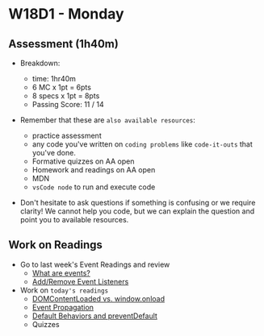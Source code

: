 # W18D1 - Monday

## Assessment (1h40m)
- Breakdown:
  - time: 1hr40m
  - 6 MC x 1pt = 6pts 
  - 8 specs x 1pt = 8pts
  - Passing Score: 11 / 14

- Remember that these are `also available resources`:
  - practice assessment
  - any code you've written on `coding problems` like `code-it-outs` that you've done.
  - Formative quizzes on AA open
  - Homework and readings on AA open
  - MDN
  - `vsCode node` to run and execute code

- Don't hesitate to ask questions if something is confusing or we require clarity! We cannot help you code, but we can explain the question and point you to available resources.

## Work on Readings 
- Go to last week's Event Readings and review
  - [What are events?](https://open.appacademy.io/learn/js-py---pt-apr-2022-online/week-17---browser--dom--and-events/what-are-events-)
  - [Add/Remove Event Listeners](https://open.appacademy.io/learn/js-py---pt-apr-2022-online/week-17---browser--dom--and-events/add-remove-event-listeners)
- Work on `today's readings` 
  - [DOMContentLoaded vs. window.onload](https://open.appacademy.io/learn/js-py---pt-apr-2022-online/week-18---events-and-storage/domcontentloaded-vs--window-onload)
  - [Event Propagation](https://open.appacademy.io/learn/js-py---pt-apr-2022-online/week-18---events-and-storage/event-propagation)
  - [Default Behaviors and preventDefault](https://open.appacademy.io/learn/js-py---pt-apr-2022-online/week-18---events-and-storage/default-behaviors-and-preventdefault)
  - Quizzes